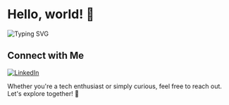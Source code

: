 # Hello, world! 👋

<img src="https://readme-typing-svg.demolab.com?font=Noto+Sans&size=17&duration=3000&pause=1000&color=92D38A&width=250&height=25&lines=%F0%9F%91%BD+Welcome+to+Eucleas+Wonderland." alt="Typing SVG" style="max-width: 200%;">

## Connect with Me

[![LinkedIn](https://img.shields.io/badge/-LinkedIn-0077B5?style=for-the-badge&logo=Linkedin&logoColor=white)](https://uk.linkedin.com/in/ozge-ataseven-ozdol)

Whether you're a tech enthusiast or simply curious, feel free to reach out. Let's explore together! 🥳

